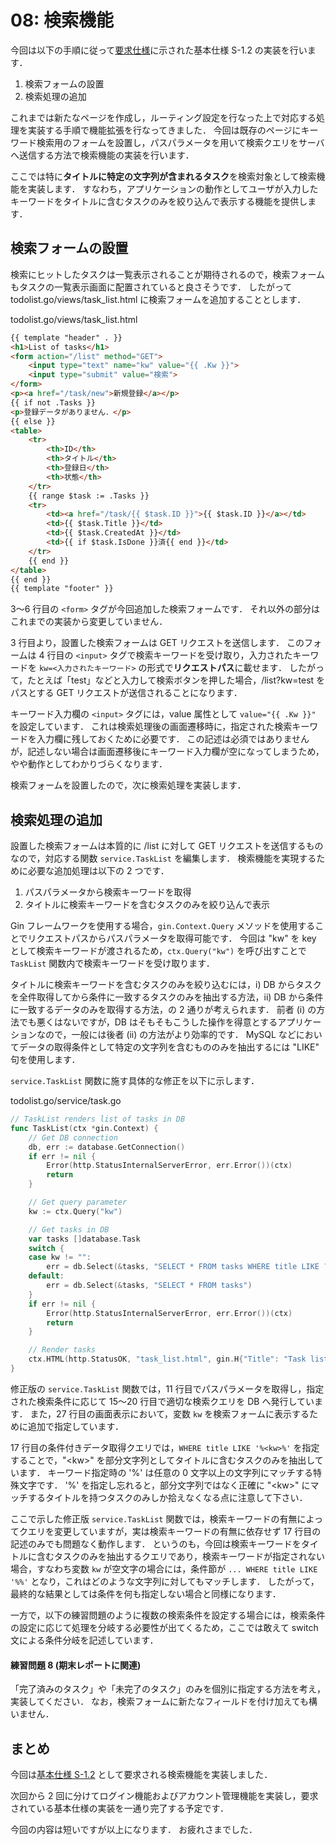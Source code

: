 # 08: 検索機能
今回は以下の手順に従って[要求仕様](https://cs-sysdes.github.io/todolist.html)に示された基本仕様 S-1.2 の実装を行います．

1. 検索フォームの設置
2. 検索処理の追加

これまでは新たなページを作成し，ルーティング設定を行なった上で対応する処理を実装する手順で機能拡張を行なってきました．
今回は既存のページにキーワード検索用のフォームを設置し，パスパラメータを用いて検索クエリをサーバへ送信する方法で検索機能の実装を行います．

ここでは特に**タイトルに特定の文字列が含まれるタスク**を検索対象として検索機能を実装します．
すなわち，アプリケーションの動作としてユーザが入力したキーワードをタイトルに含むタスクのみを絞り込んで表示する機能を提供します．


## 検索フォームの設置
検索にヒットしたタスクは一覧表示されることが期待されるので，検索フォームもタスクの一覧表示画面に配置されていると良さそうです．
したがって todolist.go/views/task\_list.html に検索フォームを追加することとします．

<span class="filename">todolist.go/views/task\_list.html</span>
```html
{{ template "header" . }}
<h1>List of tasks</h1>
<form action="/list" method="GET">
    <input type="text" name="kw" value="{{ .Kw }}">
    <input type="submit" value="検索">
</form>
<p><a href="/task/new">新規登録</a></p>
{{ if not .Tasks }}
<p>登録データがありません．</p>
{{ else }}
<table>
    <tr>
        <th>ID</th>
        <th>タイトル</th>
        <th>登録日</th>
        <th>状態</th>
    </tr>
    {{ range $task := .Tasks }}
    <tr>
        <td><a href="/task/{{ $task.ID }}">{{ $task.ID }}</a></td>
        <td>{{ $task.Title }}</td>
        <td>{{ $task.CreatedAt }}</td>
        <td>{{ if $task.IsDone }}済{{ end }}</td>
    </tr>
    {{ end }}
</table>
{{ end }}
{{ template "footer" }}
```

3～6 行目の `<form>` タグが今回追加した検索フォームです．
それ以外の部分はこれまでの実装から変更していません．

3 行目より，設置した検索フォームは GET リクエストを送信します．
このフォームは 4 行目の `<input>` タグで検索キーワードを受け取り，入力されたキーワードを `kw=<入力されたキーワード>` の形式で**リクエストパス**に載せます．
したがって，たとえば「test」などと入力して検索ボタンを押した場合，/list?kw=test をパスとする GET リクエストが送信されることになります．

キーワード入力欄の `<input>` タグには，value 属性として `value="{{ .Kw }}"` を設定しています．
これは検索処理後の画面遷移時に，指定された検索キーワードを入力欄に残しておくために必要です．
この記述は必須ではありませんが，記述しない場合は画面遷移後にキーワード入力欄が空になってしまうため，やや動作としてわかりづらくなります．

検索フォームを設置したので，次に検索処理を実装します．


## 検索処理の追加
設置した検索フォームは本質的に /list に対して GET リクエストを送信するものなので，対応する関数 `service.TaskList` を編集します．
検索機能を実現するために必要な追加処理は以下の 2 つです．

1. パスパラメータから検索キーワードを取得
2. タイトルに検索キーワードを含むタスクのみを絞り込んで表示

Gin フレームワークを使用する場合，`gin.Context.Query` メソッドを使用することでリクエストパスからパスパラメータを取得可能です．
今回は "kw" を key として検索キーワードが渡されるため，`ctx.Query("kw")` を呼び出すことで `TaskList` 関数内で検索キーワードを受け取ります．

タイトルに検索キーワードを含むタスクのみを絞り込むには，i) DB からタスクを全件取得してから条件に一致するタスクのみを抽出する方法，ii) DB から条件に一致するデータのみを取得する方法，の 2 通りが考えられます．
前者 (i) の方法でも悪くはないですが，DB はそもそもこうした操作を得意とするアプリケーションなので，一般には後者 (ii) の方法がより効率的です．
MySQL などにおいてデータの取得条件として特定の文字列を含むもののみを抽出するには "LIKE" 句を使用します．

`service.TaskList` 関数に施す具体的な修正を以下に示します．

<span class="filename">todolist.go/service/task.go</span>
```go
// TaskList renders list of tasks in DB
func TaskList(ctx *gin.Context) {
	// Get DB connection
	db, err := database.GetConnection()
	if err != nil {
		Error(http.StatusInternalServerError, err.Error())(ctx)
		return
	}

    // Get query parameter
    kw := ctx.Query("kw")

	// Get tasks in DB
	var tasks []database.Task
    switch {
    case kw != "":
        err = db.Select(&tasks, "SELECT * FROM tasks WHERE title LIKE ?", "%" + kw + "%")
    default:
        err = db.Select(&tasks, "SELECT * FROM tasks")
    }
	if err != nil {
		Error(http.StatusInternalServerError, err.Error())(ctx)
		return
	}

	// Render tasks
	ctx.HTML(http.StatusOK, "task_list.html", gin.H{"Title": "Task list", "Tasks": tasks, "Kw": kw})
}
```

修正版の `service.TaskList` 関数では，11 行目でパスパラメータを取得し，指定された検索条件に応じて 15～20 行目で適切な検索クエリを DB へ発行しています．
また，27 行目の画面表示において，変数 `kw` を検索フォームに表示するために追加で指定しています．

17 行目の条件付きデータ取得クエリでは，`WHERE title LIKE '%<kw>%'` を指定することで，"\<kw\>" を部分文字列としてタイトルに含むタスクのみを抽出しています．
キーワード指定時の '%' は任意の 0 文字以上の文字列にマッチする特殊文字です．
'%' を指定し忘れると，部分文字列ではなく正確に "\<kw\>" にマッチするタイトルを持つタスクのみしか拾えなくなる点に注意して下さい．

<div class="memo">
ここで示した修正版 <code class="hljs">service.TaskList</code> 関数では，検索キーワードの有無によってクエリを変更していますが，実は検索キーワードの有無に依存せず 17 行目の記述のみでも問題なく動作します．
というのも，今回は検索キーワードをタイトルに含むタスクのみを抽出するクエリであり，検索キーワードが指定されない場合，すなわち変数 <code class="hljs">kw</code> が空文字の場合には，条件節が <code class="hljs">... WHERE title LIKE '%%'</code> となり，これはどのような文字列に対してもマッチします．
したがって，最終的な結果としては条件を何も指定しない場合と同様になります．

一方で，以下の練習問題のように複数の検索条件を設定する場合には，検索条件の設定に応じて処理を分岐する必要性が出てくるため，ここでは敢えて switch 文による条件分岐を記述しています．
</div>

#### 練習問題 8 (期末レポートに関連)
「完了済みのタスク」や「未完了のタスク」のみを個別に指定する方法を考え，実装してください．
なお，検索フォームに新たなフィールドを付け加えても構いません．


## まとめ
今回は[基本仕様 S-1.2](https://cs-sysdes.github.io/todolist.html) として要求される検索機能を実装しました．

次回から 2 回に分けてログイン機能およびアカウント管理機能を実装し，要求されている基本仕様の実装を一通り完了する予定です．

今回の内容は短いですが以上になります．
お疲れさまでした．
